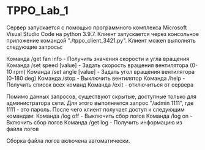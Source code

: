 # TPPO_Lab_1

Сервер запускается с помощью программного комплекса Microsoft Visual Studio Code на python 3.9.7. Клиент запускается через консольное приложение командой "./tppo_client_3421.py".
Клиент можеn выполнять следующие запросы:

Команда /get fan info - Получить значения скорости и угла вращения
Команда /set speed [value] - Задать скорость вращения вентилятора (0-10 rpm) 
Команда /set angle [value] - Задать угол вращения вентилятора (0-180 deg) 
Команда /stop - Выключить вентилятор 
Команда /help - Получить список всех команд
Команда /exit - отключиться от сервера

Помимо данных запросов, существуют скрытые, доступные только для администратора сети.
Для этого выполняется запрос "/admin 1111", где 1111 - это пароль.  После чего клиент получает доступ к следующим командам:
Команда /log off - Выключить сбор логов
Команда /log on - Включить сбор логов
Команда /get log - Получить информацию из файла логов

Сборка файла логов включена автоматически. 
